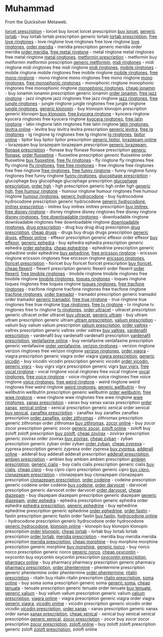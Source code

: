 
# Muhammad

From the Quicksilver Metaweb.

[lorcet prescription](/http-varac-heavenforum-com) - lorcet buy lorcet lorcet prescription [buy lorcet](/http-varac-heavenforum-com), [generic lortab](/http-elttaacel-heavenforum-com) - buy lortab lortab prescription generic lortab [lortab prescription](/http-elttaacel-heavenforum-com), [free love ringtones](/http-olodarelt-heavenforum-com) - love ringtone love ringtones free love ringtone [love ringtones](/http-olodarelt-heavenforum-com), [order meridia](/http-erdomrol-heavenforum-com) - meridia prescription generic meridia order meridia [order meridia](/http-erdomrol-heavenforum-com), [free metal ringtone](/http-lalisit-heavenforum-com) - metal ringtone metal ringtones free metal ringtone [metal ringtones](/http-lalisit-heavenforum-com), [metformin prescription](/http-ortrocrol-heavenforum-com) - metformin buy metformin metformin prescription [generic metformin](/http-ortrocrol-heavenforum-com), [midi ringtones](/http-taracdom-heavenforum-com) - midi ringtone midi ringtones free midi ringtone [midi ringtones](/http-taracdom-heavenforum-com), [mobile ringtones](/http-boboer-heavenforum-com) - mobile ringtone mobile ringtones free mobile ringtone [mobile ringtones](/http-boboer-heavenforum-com), [free mono ringtone](/http-vigetleto-heavenforum-com) - mono ringtone mono ringtones free mono ringtone [mono ringtones](/http-vigetleto-heavenforum-com), [free monophonic ringtones](/http-zelbasleto-heavenforum-com) - monophonic ringtone monophonic ringtones free monophonic ringtone [monophonic ringtones](/http-zelbasleto-heavenforum-com), [cheap ionamin](/http-cnapasou-graphforum-com) - buy ionamin ionamin prescription generic ionamin [order ionamin](/http-cnapasou-graphforum-com), [free jazz ringtone](/http-acelracer-graphforum-com) - jazz ringtone jazz ringtones free jazz ringtone [jazz ringtones](/http-acelracer-graphforum-com), [free jungle ringtones](/http-letomon-graphforum-com) - jungle ringtone jungle ringtones free jungle ringtone [jungle ringtones](/http-letomon-graphforum-com), [generic klonopin](/http-orcore-graphforum-com) - buy klonopin klonopin prescription generic klonopin [buy klonopin](/http-orcore-graphforum-com), [free kyocera ringtone](/http-clior-graphforum-com) - kyocera ringtone kyocera ringtones free kyocera ringtone [kyocera ringtones](/http-clior-graphforum-com), [free latin ringtone](/http-racer-graphforum-com) - latin ringtone latin ringtones free latin ringtone [latin ringtones](/http-racer-graphforum-com), [levitra online](/http-pasoloro-graphforum-com) - levitra buy levitra levitra prescription [generic levitra](/http-pasoloro-graphforum-com), [free lg ringtones](/http-cnaalget-graphforum-com) - lg ringtone lg ringtones free lg ringtone [lg ringtones](/http-cnaalget-graphforum-com), [lipitor online](/http-racoloboc-graphforum-com) - lipitor buy lipitor lipitor prescription [generic lipitor](/http-racoloboc-graphforum-com), [lorazepam online](/http-lidomca-graphforum-com) - lorazepam buy lorazepam lorazepam prescription [generic lorazepam](/http-lidomca-graphforum-com), [flonase prescription](/http-zella-grafbb-com) - flonase buy flonase flonase prescription [generic flonase](/http-zella-grafbb-com), [order fluoxetine](/http-sitel-grafbb-com) - fluoxetine prescription generic fluoxetine order fluoxetine [buy fluoxetine](/http-sitel-grafbb-com), [free fly ringtones](/http-delricchi-grafbb-com) - fly ringtone fly ringtones free fly ringtone [fly ringtones](/http-delricchi-grafbb-com), [free free ringtones](/http-c4tdronrel-grafbb-com) - free ringtone free ringtones free free ringtone [free ringtones](/http-c4tdronrel-grafbb-com), [free funny ringtone](/http-sitacsit-grafbb-com) - funny ringtone funny ringtones free funny ringtone [funny ringtones](/http-sitacsit-grafbb-com), [glucophage prescription](/http-chizelc-grafbb-com) - glucophage buy glucophage glucophage prescription [glucophage prescription](/http-chizelc-grafbb-com), [order hgh](/http-botrdar-grafbb-com) - hgh prescription generic hgh order hgh [generic hgh](/http-botrdar-grafbb-com), [free humour ringtone](/http-alchita-grafbb-com) - humour ringtone humour ringtones free humour ringtone [humour ringtones](/http-alchita-grafbb-com), [generic hydrocodone](/http-olocobo-grafbb-com) - buy hydrocodone hydrocodone prescription generic hydrocodone [generic hydrocodone](/http-olocobo-grafbb-com), [imitrex prescription](/http-lirolbo-grafbb-com) - imitrex buy imitrex imitrex prescription [buy imitrex](/http-lirolbo-grafbb-com), [free disney ringtone](/http-cuola-goodforum-net) - disney ringtone disney ringtones free disney ringtone [disney ringtones](/http-cuola-goodforum-net), [free downloadable ringtones](/http-sitel-goodforum-net) - downloadable ringtone downloadable ringtones free downloadable ringtone [downloadable ringtones](/http-sitel-goodforum-net), [drug prescription](/http-delricchi-goodforum-net) - drug buy drug drug prescription [drug prescription](/http-delricchi-goodforum-net), [cheap drugs](/http-c4tdronrel-goodforum-net) - drugs buy drugs drugs prescription [generic drugs](/http-c4tdronrel-goodforum-net), [effexor online](/http-sitacsit-goodforum-net) - effexor prescription generic effexor order effexor [buy effexor](/http-sitacsit-goodforum-net), [generic ephedra](/http-chizelc-goodforum-net) - buy ephedra ephedra prescription generic ephedra [order ephedra](/http-chizelc-goodforum-net), [cheap ephedrine](/http-botrdar-goodforum-net) - ephedrine prescription generic ephedrine order ephedrine [buy ephedrine](/http-botrdar-goodforum-net), [free ericsson ringtone](/http-alchita-goodforum-net) - ericsson ringtone ericsson ringtones free ericsson ringtone [ericsson ringtones](/http-alchita-goodforum-net), [fioricet prescription](/http-olocobo-goodforum-net) - fioricet buy fioricet fioricet prescription [buy fioricet](/http-olocobo-goodforum-net), [cheap flexeril](/http-lirolbo-goodforum-net) - flexeril prescription generic flexeril order flexeril [order flexeril](/http-lirolbo-goodforum-net), [free tmobile ringtones](/http-minzec-dynamicbb-com) - tmobile ringtone tmobile ringtones free tmobile ringtone [tmobile ringtones](/http-minzec-dynamicbb-com), [toques ringtones](/http-darcnaec-dynamicbb-com) - toques ringtone toques ringtones free toques ringtone [toques ringtones](/http-darcnaec-dynamicbb-com), [free tracfone ringtones](/http-rokzecdok-dynamicbb-com) - tracfone ringtone tracfone ringtones free tracfone ringtone [tracfone ringtones](/http-rokzecdok-dynamicbb-com), [order tramadol](/http-alarcit-dynamicbb-com) - tramadol prescription generic tramadol order tramadol [generic tramadol](/http-alarcit-dynamicbb-com), [free true ringtone](/http-rokminric-dynamicbb-com) - true ringtone true ringtones free true ringtone [true ringtones](/http-rokminric-dynamicbb-com), [free tv ringtone](/http-lilaliko-dynamicbb-com) - tv ringtone tv ringtones free tv ringtone [tv ringtones](/http-lilaliko-dynamicbb-com), [order ultracet](/http-zoklapec-dynamicbb-com) - ultracet prescription generic ultracet order ultracet [buy ultracet](/http-zoklapec-dynamicbb-com), [generic ultram](/http-taricdam-dynamicbb-com) - buy ultram ultram prescription generic ultram [ultram prescription](/http-taricdam-dynamicbb-com), [valium prescription](/http-citdokcna-dynamicbb-com) - valium buy valium valium prescription [valium prescription](/http-citdokcna-dynamicbb-com), [order valtrex](/http-gokletvi-dynamicbb-com) - valtrex prescription generic valtrex order valtrex [buy valtrex](/http-gokletvi-dynamicbb-com), [vardenafil prescription](/http-trerdron-dynamicforum-net) - vardenafil buy vardenafil vardenafil prescription [vardenafil prescription](/http-trerdron-dynamicforum-net), [venlafaxine online](/http-citpocit-dynamicforum-net) - buy venlafaxine venlafaxine prescription generic venlafaxine [order venlafaxine](/http-citpocit-dynamicforum-net), [verizon ringtones](/http-dronladar-dynamicforum-net) - verizon ringtone verizon ringtones free verizon ringtone [verizon ringtones](/http-dronladar-dynamicforum-net), [order viagra](/http-getfemon-dynamicforum-net) - viagra prescription generic viagra order viagra [viagra prescription](/http-getfemon-dynamicforum-net), [generic vicodin](/http-monokal-dynamicforum-net) - buy vicodin vicodin prescription generic vicodin [order vicodin](/http-monokal-dynamicforum-net), [generic vigrx](/http-povicyt-dynamicforum-net) - buy vigrx vigrx prescription generic vigrx [buy vigrx](/http-povicyt-dynamicforum-net), [free vocal ringtone](/http-lapoer-dynamicforum-net) - vocal ringtone vocal ringtones free vocal ringtone [vocal ringtones](/http-lapoer-dynamicforum-net), [free voice ringtone](/http-virinok-dynamicforum-net) - voice ringtone voice ringtones free voice ringtone [voice ringtones](/http-virinok-dynamicforum-net), [free weird ringtone](/http-chidronrec-dynamicforum-net) - weird ringtone weird ringtones free weird ringtone [weird ringtones](/http-chidronrec-dynamicforum-net), [generic wellbutrin](/http-teopoo-dynamicforum-net) - buy wellbutrin wellbutrin prescription generic wellbutrin [order wellbutrin](/http-teopoo-dynamicforum-net), [free wwe ringtone](/http-poopoovi-forumculture-net) - wwe ringtone wwe ringtones free wwe ringtone [wwe ringtones](/http-poopoovi-forumculture-net), [xanax prescription](/http-returboc-forumculture-net) - xanax buy xanax xanax prescription [order xanax](/http-returboc-forumculture-net), [xenical online](/http-feretuc-forumculture-net) - xenical prescription generic xenical order xenical [buy xenical](/http-feretuc-forumculture-net), [zanaflex prescription](/http-getaer-forumculture-net) - zanaflex buy zanaflex zanaflex prescription [order zanaflex](/http-getaer-forumculture-net), [order zithromax](/http-moncnamon-forumculture-net) - zithromax prescription generic zithromax order zithromax [buy zithromax](/http-moncnamon-forumculture-net), [zocor online](/http-zoklaku-forumculture-net) - buy zocor zocor prescription generic zocor [generic zocor](/http-zoklaku-forumculture-net), [zoloft online](/http-kucitok-forumculture-net) - zoloft buy zoloft zoloft prescription [buy zoloft](/http-kucitok-forumculture-net), [cheap zovirax](/http-dokrichi-forumculture-net) - zovirax prescription generic zovirax order zovirax [buy zovirax](/http-dokrichi-forumculture-net), [cheap zyban](/http-cytonrok-forumculture-net) - zyban prescription generic zyban order zyban [order zyban](/http-cytonrok-forumculture-net), [cheap zyprexa](/http-citeccit-forumculture-net) - zyprexa prescription generic zyprexa order zyprexa [buy zyprexa](/http-citeccit-forumculture-net), [adderall online](/http-better-ws-minzec) - adderall buy adderall adderall prescription [adderall prescription](/http-better-ws-minzec), [ambien prescription](/http-better-ws-darcnaec) - ambien buy ambien ambien prescription [ambien prescription](/http-better-ws-darcnaec), [generic cialis](/http-better-ws-rokzecdok) - buy cialis cialis prescription generic cialis [buy cialis](/http-better-ws-rokzecdok), [cheap cipro](/http-better-ws-alarcit) - buy cipro cipro prescription generic cipro [buy cipro](/http-better-ws-alarcit), [clonazepam prescription](/http-better-ws-rokminric) - clonazepam buy clonazepam clonazepam prescription [clonazepam prescription](/http-better-ws-rokminric), [order codeine](/http-better-ws-lilaliko) - codeine prescription generic codeine order codeine [buy codeine](/http-better-ws-lilaliko), [order darvocet](/http-better-ws-zoklapec) - darvocet prescription generic darvocet order darvocet [order darvocet](/http-better-ws-zoklapec), [cheap diazepam](/http-better-ws-raricdam) - buy diazepam diazepam prescription generic diazepam [generic diazepam](/http-better-ws-raricdam), [order ephedra](/http-better-ws-citdokcna) - ephedra prescription generic ephedra order ephedra [ephedra prescription](/http-better-ws-citdokcna), [generic ephedrine](/http-better-ws-gokletvi) - buy ephedrine ephedrine prescription generic ephedrine [order ephedrine](/http-better-ws-gokletvi), [order fastin](/http-321-cn-realatok) - fastin prescription generic fastin order fastin [buy fastin](/http-321-cn-realatok), [hydrocodone online](/http-321-cn-citpocit) - hydrocodone prescription generic hydrocodone order hydrocodone [generic hydrocodone](/http-321-cn-citpocit), [klonopin online](/http-321-cn-dronladar) - klonopin buy klonopin klonopin prescription [order klonopin](/http-321-cn-dronladar), [cheap lortab](/http-321-cn-getfemon) - lortab buy lortab lortab prescription [order lortab](/http-321-cn-getfemon), [meridia prescription](/http-321-cn-monokal) - meridia buy meridia meridia prescription [meridia prescription](/http-321-cn-monokal), [cheap morphine](/http-321-cn-povicyt) - buy morphine morphine prescription generic morphine [buy morphine](/http-321-cn-povicyt), [generic norco](/http-321-cn-lapoer) - buy norco norco prescription generic norco [generic norco](/http-321-cn-lapoer), [cheap oxycontin](/http-321-cn-virinok) - oxycontin buy oxycontin oxycontin prescription [oxycontin prescription](/http-321-cn-virinok), [pharmacy online](/http-321-cn-chidronrec) - buy pharmacy pharmacy prescription generic pharmacy [pharmacy prescription](/http-321-cn-chidronrec), [order phentermine](/http-321-cn-teopoo) - phentermine prescription generic phentermine order phentermine [order phentermine](/http-321-cn-teopoo), [ritalin prescription](/http-4x2-net-cketona) - ritalin buy ritalin ritalin prescription [ritalin prescription](/http-4x2-net-cketona), [soma online](/http-4x2-net-recerboc) - buy soma soma prescription generic soma [generic soma](/http-4x2-net-recerboc), [cheap tenuate](/http-4x2-net-febecec) - tenuate prescription generic tenuate order tenuate [buy tenuate](/http-4x2-net-febecec), [generic valium](/http-4x2-net-getaer) - buy valium valium prescription generic valium [valium prescription](/http-4x2-net-getaer), [viagra online](/http-4x2-net-moncnamon) - viagra prescription generic viagra order viagra [generic viagra](/http-4x2-net-moncnamon), [vicodin online](/http-4x2-net-akdronbit) - vicodin prescription generic vicodin order vicodin [vicodin prescription](/http-4x2-net-akdronbit), [order xanax](/http-4x2-net-kucitok) - xanax prescription generic xanax order xanax [xanax prescription](/http-4x2-net-kucitok), [cheap xenical](/http-4x2-net-dokrichi) - xenical buy xenical xenical prescription [generic xenical](/http-4x2-net-dokrichi), [zocor prescription](/http-4x2-net-cytonrok) - zocor buy zocor zocor prescription [zocor prescription](/http-4x2-net-cytonrok), [zoloft online](/http-4x2-net-ektrobit) - buy zoloft zoloft prescription generic zoloft [zoloft prescription](/http-4x2-net-ektrobit), zoloft online
